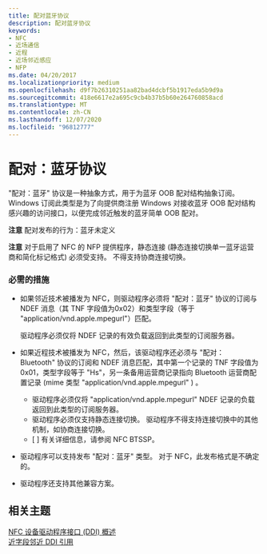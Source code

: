 ```yaml
---
title: 配对蓝牙协议
description: 配对蓝牙协议
keywords:
- NFC
- 近场通信
- 近程
- 近场邻近感应
- NFP
ms.date: 04/20/2017
ms.localizationpriority: medium
ms.openlocfilehash: d9f7b26310251aa82bad4dcbf5b1917eda5b9d9a
ms.sourcegitcommit: 418e6617e2a695c9cb4b37b5b60e264760858acd
ms.translationtype: MT
ms.contentlocale: zh-CN
ms.lasthandoff: 12/07/2020
ms.locfileid: "96812777"
---
```

# <a name="pairingbluetooth-protocol"></a>配对：蓝牙协议


"配对：蓝牙" 协议是一种抽象方式，用于为蓝牙 OOB 配对结构抽象订阅。 Windows 订阅此类型是为了向提供商注册 Windows 对接收蓝牙 OOB 配对结构感兴趣的访问接口，以便完成邻近触发的蓝牙简单 OOB 配对。

**注意**  配对发布的行为：蓝牙未定义

 

**注意**  对于启用了 NFC 的 NFP 提供程序，静态连接 (静态连接切换单一蓝牙运营商和简化标记格式) 必须受支持。 不得支持协商连接切换。

 

### <a name="required-actions"></a>必需的措施

-   如果邻近技术被播发为 NFC，则驱动程序必须将 "配对：蓝牙" 协议的订阅与 NDEF 消息（其 TNF 字段值为0x02）和类型字段（等于 "application/vnd.apple.mpegurl"）匹配。

    驱动程序必须仅将 NDEF 记录的有效负载返回到此类型的订阅服务器。

-   如果近程技术被播发为 NFC，然后，该驱动程序还必须与 "配对： Bluetooth" 协议的订阅和 NDEF 消息匹配，其中第一个记录的 TNF 字段值为0x01，类型字段等于 "Hs"，另一条备用运营商记录指向 Bluetooth 运营商配置记录 (mime 类型 "application/vnd.apple.mpegurl" ) 。
    -   驱动程序必须仅将 "application/vnd.apple.mpegurl" NDEF 记录的负载返回到此类型的订阅服务器。
    -   驱动程序必须仅支持静态连接切换。 驱动程序不得支持连接切换中的其他机制，如协商连接切换。
    -   \[ \] 有关详细信息，请参阅 NFC BTSSP。
-   驱动程序可以支持发布 "配对：蓝牙" 类型。 对于 NFC，此发布格式是不确定的。
-   驱动程序还支持其他兼容方案。

 

 
## <a name="related-topics"></a>相关主题
[NFC 设备驱动程序接口 (DDI) 概述](/windows-hardware/drivers/ddi/index)  
[近字段邻近 DDI 引用](/windows-hardware/drivers/ddi/index)
